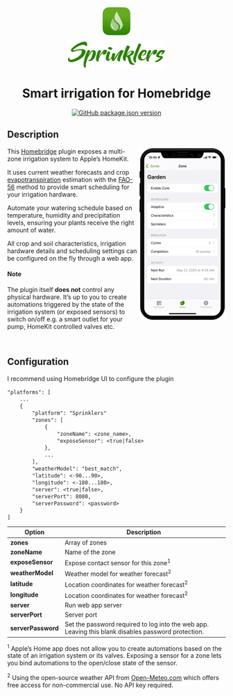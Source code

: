 <span align="center">

<img src="./branding/app-icon.png" vspace="12px"><br>
<img src="./branding/sprinklers.svg" height="60px" alt="Sprinklers">

# Smart irrigation for Homebridge

[![GitHub package.json version](https://img.shields.io/github/package-json/v/maxgrafik/homebridge-sprinklers)](https://github.com/maxgrafik/homebridge-sprinklers)

</span>

## Description

<img align="right" src="./branding/web-app.png" width="200">

This [Homebridge](https://homebridge.io) plugin exposes a multi-zone irrigation system to Apple’s HomeKit.

It uses current weather forecasts and crop [evapotranspiration](https://en.wikipedia.org/wiki/Evapotranspiration) estimation with the [FAO-56](https://www.fao.org/4/X0490E/x0490e00.htm) method to provide smart scheduling for your irrigation hardware.

Automate your watering schedule based on temperature, humidity and precipitation levels, ensuring your plants receive the right amount of water.

All crop and soil characteristics, irrigation hardware details and scheduling settings can be configured on the fly through a web app.

#### Note

The plugin itself **does not** control any physical hardware. It’s up to you to create automations triggered by the state of the irrigation system (or exposed sensors) to switch on/off e.g. a smart outlet for your pump, HomeKit controlled valves etc.

<br clear="both">

## Configuration

I recommend using Homebridge UI to configure the plugin

```
"platforms": [
    ...
    {
        "platform": "Sprinklers"
        "zones": [
            {
                "zoneName": <zone_name>,
                "exposeSensor": <true|false>
            },
            ...
        ],
        "weatherModel": "best_match",
        "latitude": <-90...90>,
        "longitude": <-180...180>,
        "server": <true|false>,
        "serverPort": 8080,
        "serverPassword": <password>
    }
]
```

Option | Description
------ | -----------
**zones** | Array of zones
**zoneName** | Name of the zone
**exposeSensor** | Expose contact sensor for this zone<sup>1</sup>
**weatherModel** | Weather model for weather forecast<sup>2</sup>
**latitude** | Location coordinates for weather forecast<sup>2</sup>
**longitude** | Location coordinates for weather forecast<sup>2</sup>
**server** | Run web app server
**serverPort** | Server port
**serverPassword** | Set the password required to log into the web app. Leaving this blank disables password protection.

<sup>1</sup> Apple’s Home app does not allow you to create automations based on the state of an irrigation system or its valves. Exposing a sensor for a zone lets you bind automations to the open/close state of the sensor.

<sup>2</sup> Using the open-source weather API from [Open-Meteo.com](https://open-meteo.com) which offers free access for non-commercial use. No API key required.
